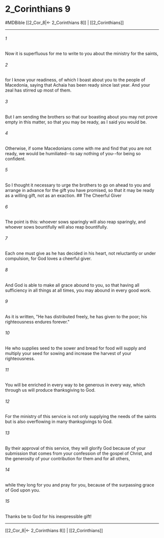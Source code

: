 # 2_Corinthians 9
#MDBible
[[2_Cor_8|← 2_Corinthians 8]] | [[2_Corinthians]]

***

###### 1 
Now it is superfluous for me to write to you about the ministry for the saints, 

###### 2 
for I know your readiness, of which I boast about you to the people of Macedonia, saying that Achaia has been ready since last year. And your zeal has stirred up most of them. 

###### 3 
But I am sending the brothers so that our boasting about you may not prove empty in this matter, so that you may be ready, as I said you would be. 

###### 4 
Otherwise, if some Macedonians come with me and find that you are not ready, we would be humiliated--to say nothing of you--for being so confident. 

###### 5 
So I thought it necessary to urge the brothers to go on ahead to you and arrange in advance for the gift you have promised, so that it may be ready as a willing gift, not as an exaction. ## The Cheerful Giver 

###### 6 
The point is this: whoever sows sparingly will also reap sparingly, and whoever sows bountifully will also reap bountifully. 

###### 7 
Each one must give as he has decided in his heart, not reluctantly or under compulsion, for God loves a cheerful giver. 

###### 8 
And God is able to make all grace abound to you, so that having all sufficiency in all things at all times, you may abound in every good work. 

###### 9 
As it is written, "He has distributed freely, he has given to the poor; his righteousness endures forever." 

###### 10 
He who supplies seed to the sower and bread for food will supply and multiply your seed for sowing and increase the harvest of your righteousness. 

###### 11 
You will be enriched in every way to be generous in every way, which through us will produce thanksgiving to God. 

###### 12 
For the ministry of this service is not only supplying the needs of the saints but is also overflowing in many thanksgivings to God. 

###### 13 
By their approval of this service, they will glorify God because of your submission that comes from your confession of the gospel of Christ, and the generosity of your contribution for them and for all others, 

###### 14 
while they long for you and pray for you, because of the surpassing grace of God upon you. 

###### 15 
Thanks be to God for his inexpressible gift! 

***

[[2_Cor_8|← 2_Corinthians 8]] | [[2_Corinthians]]
